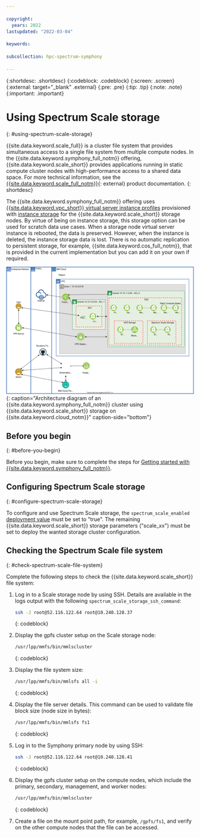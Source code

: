 ```yaml
---

copyright:
  years: 2022
lastupdated: "2022-03-04"

keywords: 

subcollection: hpc-spectrum-symphony

---
```


{:shortdesc: .shortdesc}
{:codeblock: .codeblock}
{:screen: .screen}
{:external: target="_blank" .external}
{:pre: .pre}
{:tip: .tip}
{:note: .note}
{:important: .important}

# Using Spectrum Scale storage
{: #using-spectrum-scale-storage}

{{site.data.keyword.scale_full}} is a cluster file system that provides simultaneous access to a single file system from multiple compute nodes. In the {{site.data.keyword.symphony_full_notm}} offering, {{site.data.keyword.scale_short}} provides applications running in static compute cluster nodes with high-performance access to a shared data space. For more technical information, see the [{{site.data.keyword.scale_full_notm}}](https://www.ibm.com/docs/en/spectrum-scale/5.1.2){: external} product documentation. 
{: shortdesc}

The {{site.data.keyword.symphony_full_notm}} offering uses [{{site.data.keyword.vpc_short}} virtual server instance profiles](/docs/vpc?topic=vpc-profiles&interface=ui) provisioned with [instance storage](/docs/vpc?topic=vpc-instance-storage) for the {{site.data.keyword.scale_short}} storage nodes. By virtue of being on instance storage, this storage option can be used for scratch data use cases. When a storage node virtual server instance is rebooted, the data is preserved. However, when the instance is deleted, the instance storage data is lost. There is no automatic replication to persistent storage, for example, {{site.data.keyword.cos_full_notm}}, that is provided in the current implementation but you can add it on your own if required.

![Architecture diagram](images/hpccluster_sym_scale_architecture.svg){: caption="Architecture diagram of an {{site.data.keyword.symphony_full_notm}} cluster using {{site.data.keyword.scale_short}} storage on {{site.data.keyword.cloud_notm}}" caption-side="bottom"}

## Before you begin
{: #before-you-begin}

Before you begin, make sure to complete the steps for [Getting started with {{site.data.keyword.symphony_full_notm}}](/docs/hpc-spectrum-symphony?topic=hpc-spectrum-symphony-getting-started-tutorial).

## Configuring Spectrum Scale storage
{: #configure-spectrum-scale-storage}

To configure and use Spectrum Scale storage, the `spectrum_scale_enabled` [deployment value](/docs/hpc-spectrum-symphony?topic=hpc-spectrum-symphony-deployment-values) must be set to "true". The remaining {{site.data.keyword.scale_short}} storage parameters ("scale_xx") must be set to deploy the wanted storage cluster configuration. 

## Checking the Spectrum Scale file system
{: #check-spectrum-scale-file-system}

Complete the following steps to check the {{site.data.keyword.scale_short}} file system:

1. Log in to a Scale storage node by using SSH. Details are available in the logs output with the following `spectrum_scale_storage_ssh_command`: 

    ```sh
    ssh -J root@52.116.122.64 root@10.240.128.37
    ```
    {: codeblock}

2. Display the gpfs cluster setup on the Scale storage node:

    ```sh
    /usr/lpp/mmfs/bin/mmlscluster
    ```
    {: codeblock}

3. Display the file system size:

    ```sh
    /usr/lpp/mmfs/bin/mmlsfs all -i
    ```
    {: codeblock}

4. Display the file server details. This command can be used to validate file block size (node size in bytes):

    ```sh
    /usr/lpp/mmfs/bin/mmlsfs fs1
    ```
    {: codeblock}

5. Log in to the Symphony primary node by using SSH:

    ```sh
    ssh -J root@52.116.122.64 root@10.240.128.41
    ```
    {: codeblock}

6. Display the gpfs cluster setup on the compute nodes, which include the primary, secondary, management, and worker nodes:

    ```sh
    /usr/lpp/mmfs/bin/mmlscluster
    ```
    {: codeblock}

7. Create a file on the mount point path, for example, `/gpfs/fs1`, and verify on the other compute nodes that the file can be accessed.
